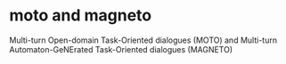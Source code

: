 # moto and magneto
Multi-turn Open-domain Task-Oriented dialogues (MOTO) and Multi-turn Automaton-GeNErated Task-Oriented dialogues (MAGNETO)
